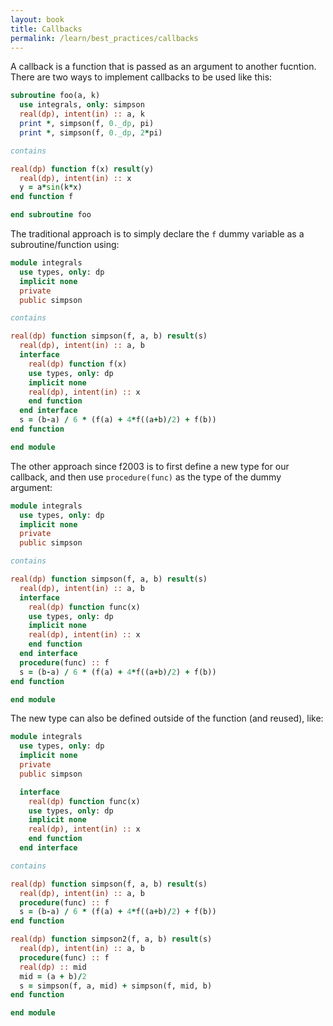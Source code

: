 ```yaml
---
layout: book
title: Callbacks
permalink: /learn/best_practices/callbacks
---
```

A callback is a function that is passed as an argument to another fucntion.
There are two ways to implement callbacks to be used like this:

``` fortran
subroutine foo(a, k)
  use integrals, only: simpson
  real(dp), intent(in) :: a, k
  print *, simpson(f, 0._dp, pi)
  print *, simpson(f, 0._dp, 2*pi)

contains

real(dp) function f(x) result(y)
  real(dp), intent(in) :: x
  y = a*sin(k*x)
end function f

end subroutine foo
```

The traditional approach is to simply declare the `f` dummy variable as
a subroutine/function using:

``` fortran
module integrals
  use types, only: dp
  implicit none
  private
  public simpson

contains

real(dp) function simpson(f, a, b) result(s)
  real(dp), intent(in) :: a, b
  interface
    real(dp) function f(x)
    use types, only: dp
    implicit none
    real(dp), intent(in) :: x
    end function
  end interface
  s = (b-a) / 6 * (f(a) + 4*f((a+b)/2) + f(b))
end function

end module
```

The other approach since f2003 is to first define a new type for our
callback, and then use `procedure(func)` as the type of the dummy
argument:

``` fortran
module integrals
  use types, only: dp
  implicit none
  private
  public simpson

contains

real(dp) function simpson(f, a, b) result(s)
  real(dp), intent(in) :: a, b
  interface
    real(dp) function func(x)
    use types, only: dp
    implicit none
    real(dp), intent(in) :: x
    end function
  end interface
  procedure(func) :: f
  s = (b-a) / 6 * (f(a) + 4*f((a+b)/2) + f(b))
end function

end module
```

The new type can also be defined outside of the function (and reused),
like:

``` fortran
module integrals
  use types, only: dp
  implicit none
  private
  public simpson

  interface
    real(dp) function func(x)
    use types, only: dp
    implicit none
    real(dp), intent(in) :: x
    end function
  end interface

contains

real(dp) function simpson(f, a, b) result(s)
  real(dp), intent(in) :: a, b
  procedure(func) :: f
  s = (b-a) / 6 * (f(a) + 4*f((a+b)/2) + f(b))
end function

real(dp) function simpson2(f, a, b) result(s)
  real(dp), intent(in) :: a, b
  procedure(func) :: f
  real(dp) :: mid
  mid = (a + b)/2
  s = simpson(f, a, mid) + simpson(f, mid, b)
end function

end module
```
